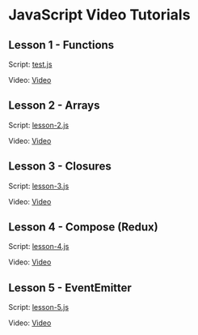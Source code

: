 # JavaScript Video Tutorials

## Lesson 1 - Functions
Script: [test.js](https://github.com/emarukyan/javascript-video-tutorials/blob/master/lesson-1/test.js)

Video: [Video](https://youtu.be/1TvAs58RWgQ)

## Lesson 2 - Arrays
Script: [lesson-2.js](https://github.com/emarukyan/javascript-video-tutorials/blob/master/lesson-2/lesson-2.js)

Video: [Video](https://youtu.be/9dc22nu9reE)

## Lesson 3 - Closures
Script: [lesson-3.js](https://github.com/emarukyan/javascript-video-tutorials/blob/master/lesson-3/lesson-3.js)

Video: [Video](https://youtu.be/VQKe17SlFfw)

## Lesson 4 - Compose (Redux)
Script: [lesson-4.js](https://github.com/emarukyan/javascript-video-tutorials/blob/master/lesson-4/lesson-4.js)

Video: [Video](https://youtu.be/5P3Qy9EVHYg)

## Lesson 5 - EventEmitter
Script: [lesson-5.js](https://github.com/emarukyan/javascript-video-tutorials/blob/master/lesson-5/lesson-5.js)

Video: [Video](https://youtu.be/)